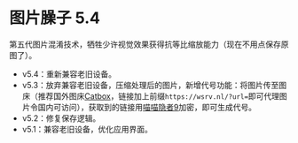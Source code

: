 # 图片臊子 5.4

第五代图片混淆技术，牺牲少许视觉效果获得抗等比缩放能力（现在不用点保存原图了）。

- v5.4：重新兼容老旧设备。
- v5.3：放弃兼容老旧设备，压缩处理后的图片，新增代号功能：将图片传至图床（推荐国外图床[Catbox](https://catbox.moe)，链接加上前缀`https://wsrv.nl/?url=`即可代理图片令国内可访问），获取到的链接用[喵喵隐者9](https://yinzhe9.netlify.app)加密，即可生成代号。
- v5.2：修复保存逻辑。
- v5.1：兼容老旧设备，优化应用界面。
